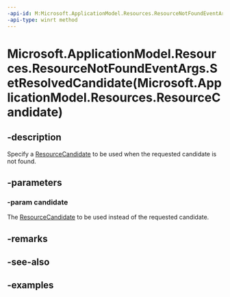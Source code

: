 ```yaml
---
-api-id: M:Microsoft.ApplicationModel.Resources.ResourceNotFoundEventArgs.SetResolvedCandidate(Microsoft.ApplicationModel.Resources.ResourceCandidate)
-api-type: winrt method
---
```


# Microsoft.ApplicationModel.Resources.ResourceNotFoundEventArgs.SetResolvedCandidate(Microsoft.ApplicationModel.Resources.ResourceCandidate)

<!--
public void SetResolvedCandidate (Microsoft.ApplicationModel.Resources.ResourceCandidate candidate);
-->


## -description

Specify a [ResourceCandidate](resourcecandidate.md) to be used when the requested candidate is not found.

## -parameters

### -param candidate

The [ResourceCandidate](resourcecandidate.md) to be used instead of the requested candidate.

## -remarks

## -see-also

## -examples


